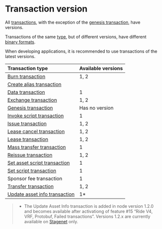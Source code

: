 # Transaction version

All [transactions](/en/blockchain/transaction), with the exception of the [genesis transaction](/en/blockchain/transaction-type/genesis-transaction), have versions.

Transactions of the same [type](/en/blockchain/transaction-type), but of different versions, have different [binary formats](/en/blockchain/binary-format/transaction-binary-format).

When developing applications, it is recommended to use transactions of the latest versions.

| Transaction type | Available versions |
| :--- | :--- |
| [Burn transaction](/en/blockchain/transaction-type/burn-transaction) | 1, 2 |
| [Create alias transaction](/en/blockchain/transaction-type/create-alias-transaction) | | 1, 2 |
| [Data transaction](/en/blockchain/transaction-type/data-transaction) | 1 |
| [Exchange transaction](/en/blockchain/transaction-type/exchange-transaction) | 1, 2 |
| [Genesis transaction](/en/blockchain/transaction-type/genesis-transaction) | Has no version |
| [Invoke script transaction](/en/blockchain/transaction-type/invoke-script-transaction) | 1 |
| [Issue transaction](/en/blockchain/transaction-type/issue-transaction) | 1, 2 |
| [Lease cancel transaction](/en/blockchain/transaction-type/lease-cancel-transaction) | 1, 2 |
| [Lease transaction](/en/blockchain/transaction-type/lease-transaction) | 1, 2 |
| [Mass transfer transaction](/en/blockchain/transaction-type/mass-transfer-transaction) | 1 |
| [Reissue transaction](/en/blockchain/transaction-type/reissue-transaction) | 1, 2 |
| [Set asset script transaction](/en/blockchain/transaction-type/set-asset-script-transaction) | 1 |
| [Set script transaction](/en/blockchain/transaction-type/set-script-transaction) | 1 |
| Sponsor fee transaction | 1 |
| [Transfer transaction](/en/blockchain/transaction-type/transfer-transaction) | 1, 2 |
| [Update asset info transaction](/en/blockchain/transaction-type/update-asset-info-transaction) | 1* |

> * The Update Asset Info transaction is added in node version 1.2.0 and becomes available after activationg of feature #15 “Ride V4, VRF, Protobuf, Failed transactions”. Versions 1.2.x are currently available on [Stagenet](/en/blockchain/blockchain-network/stage-network) only.

